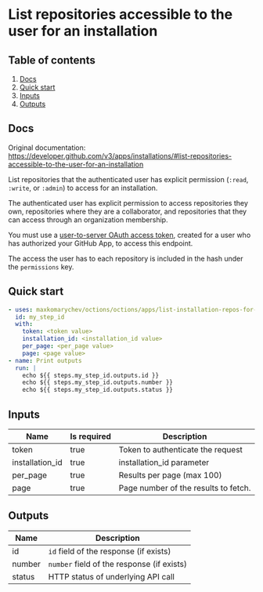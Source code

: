 # List repositories accessible to the user for an installation

## Table of contents

1. [Docs](#docs)
1. [Quick start](#quick-start)
1. [Inputs](#inputs)
1. [Outputs](#outputs)

<a name="quick-start" ></a>
## Docs

Original documentation: https://developer.github.com/v3/apps/installations/#list-repositories-accessible-to-the-user-for-an-installation

List repositories that the authenticated user has explicit permission (`:read`, `:write`, or `:admin`) to access for an installation.

The authenticated user has explicit permission to access repositories they own, repositories where they are a collaborator, and repositories that they can access through an organization membership.

You must use a [user-to-server OAuth access token](https://developer.github.com/apps/building-github-apps/identifying-and-authorizing-users-for-github-apps/#identifying-users-on-your-site), created for a user who has authorized your GitHub App, to access this endpoint.

The access the user has to each repository is included in the hash under the `permissions` key.


<a name="quick start" ></a>
## Quick start

```yaml
- uses: maxkomarychev/octions/octions/apps/list-installation-repos-for-authenticated-user@master
  id: my_step_id
  with:
    token: <token value>
    installation_id: <installation_id value>
    per_page: <per_page value>
    page: <page value>
- name: Print outputs
  run: |
    echo ${{ steps.my_step_id.outputs.id }}
    echo ${{ steps.my_step_id.outputs.number }}
    echo ${{ steps.my_step_id.outputs.status }}
```


<a name="inputs" ></a>
## Inputs

| Name | Is required | Description |
|---|---|---|
|token|true|Token to authenticate the request
|installation_id|true|installation_id parameter
|per_page|true|Results per page (max 100)
|page|true|Page number of the results to fetch.

<a name="outputs" ></a>
## Outputs

| Name | Description |
|---|---|
|id|`id` field of the response (if exists)|
|number|`number` field of the response (if exists)|
|status|HTTP status of underlying API call|

